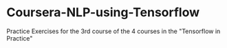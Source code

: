 # Coursera-NLP-using-Tensorflow
Practice Exercises for the 3rd course of the 4 courses in the "Tensorflow in Practice"
